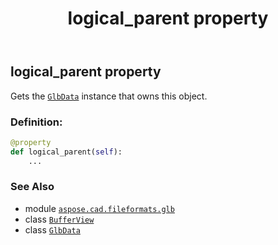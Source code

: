 ﻿---
title: logical_parent property
second_title: Aspose.CAD for Python via .NET API References
description: 
type: docs
weight: 130
url: /python-net/aspose.cad.fileformats.glb/bufferview/logical_parent/
is_root: false
---

## logical_parent property


Gets the [`GlbData`](/cad/python-net/aspose.cad.fileformats.glb/glbdata) instance that owns this object.
### Definition:
```python
@property
def logical_parent(self):
    ...
```

### See Also
* module [`aspose.cad.fileformats.glb`](../../)
* class [`BufferView`](/cad/python-net/aspose.cad.fileformats.glb/bufferview)
* class [`GlbData`](/cad/python-net/aspose.cad.fileformats.glb/glbdata)
